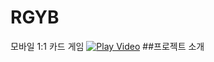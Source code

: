 # RGYB
모바일 1:1 카드 게임
[![Play Video](https://img.youtube.com/vi/zytNx__qd9o/0.jpg)](https://youtu.be/zytNx__qd9o)
##프로젝트 소개
